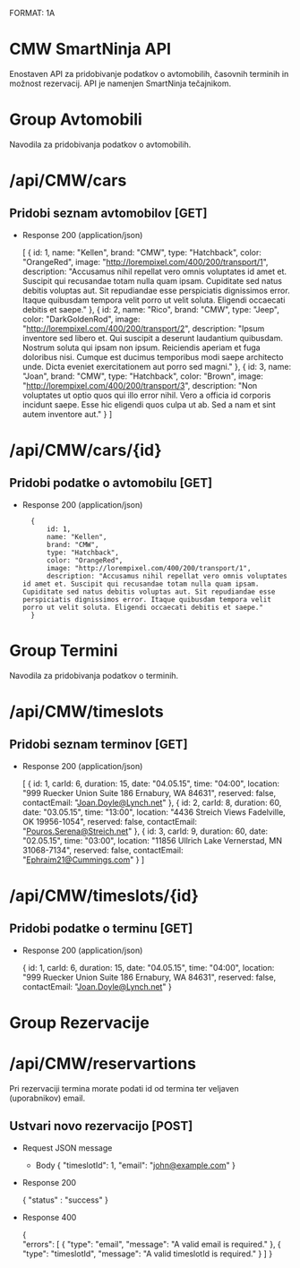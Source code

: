 FORMAT: 1A

# CMW SmartNinja API
Enostaven API za pridobivanje podatkov o avtomobilih, časovnih terminih in možnost rezervacij. API je namenjen SmartNinja tečajnikom.

# Group Avtomobili

Navodila za pridobivanja podatkov o avtomobilih.

# /api/CMW/cars

## Pridobi seznam avtomobilov [GET] 

+ Response 200 (application/json)

    [
		{
			id: 1,
			name: "Kellen",
			brand: "CMW",
			type: "Hatchback",
			color: "OrangeRed",
			image: "http://lorempixel.com/400/200/transport/1",
			description: "Accusamus nihil repellat vero omnis voluptates id amet et. Suscipit qui recusandae totam nulla quam ipsam. Cupiditate sed natus debitis voluptas aut. Sit repudiandae esse perspiciatis dignissimos error. Itaque quibusdam tempora velit porro ut velit soluta. Eligendi occaecati debitis et saepe."
		},
		{
			id: 2,
			name: "Rico",
			brand: "CMW",
			type: "Jeep",
			color: "DarkGoldenRod",
			image: "http://lorempixel.com/400/200/transport/2",
			description: "Ipsum inventore sed libero et. Qui suscipit a deserunt laudantium quibusdam. Nostrum soluta qui ipsam non ipsum. Reiciendis aperiam et fuga doloribus nisi. Cumque est ducimus temporibus modi saepe architecto unde. Dicta eveniet exercitationem aut porro sed magni."
		},
		{
			id: 3,
			name: "Joan",
			brand: "CMW",
			type: "Hatchback",
			color: "Brown",
			image: "http://lorempixel.com/400/200/transport/3",
			description: "Non voluptates ut optio quos qui illo error nihil. Vero a officia id corporis incidunt saepe. Esse hic eligendi quos culpa ut ab. Sed a nam et sint autem inventore aut."
		}
	]
        
# /api/CMW/cars/{id}

## Pridobi podatke o avtomobilu [GET] 

+ Response 200 (application/json)

		{
			id: 1,
			name: "Kellen",
			brand: "CMW",
			type: "Hatchback",
			color: "OrangeRed",
			image: "http://lorempixel.com/400/200/transport/1",
			description: "Accusamus nihil repellat vero omnis voluptates id amet et. Suscipit qui recusandae totam nulla quam ipsam. Cupiditate sed natus debitis voluptas aut. Sit repudiandae esse perspiciatis dignissimos error. Itaque quibusdam tempora velit porro ut velit soluta. Eligendi occaecati debitis et saepe."
		}

# Group Termini

Navodila za pridobivanja podatkov o terminih.

# /api/CMW/timeslots

## Pridobi seznam terminov [GET] 

+ Response 200 (application/json)

	[
		{
			id: 1,
			carId: 6,
			duration: 15,
			date: "04.05.15",
			time: "04:00",
			location: "999 Ruecker Union Suite 186 Ernabury, WA 84631",
			reserved: false,
			contactEmail: "Joan.Doyle@Lynch.net"
		},
		{
			id: 2,
			carId: 8,
			duration: 60,
			date: "03.05.15",
			time: "13:00",
			location: "4436 Streich Views Fadelville, OK 19956-1054",
			reserved: false,
			contactEmail: "Pouros.Serena@Streich.net"
		},
		{
			id: 3,
			carId: 9,
			duration: 60,
			date: "02.05.15",
			time: "03:00",
			location: "11856 Ullrich Lake Vernerstad, MN 31068-7134",
			reserved: false,
			contactEmail: "Ephraim21@Cummings.com"
		}
	]

# /api/CMW/timeslots/{id}


## Pridobi podatke o terminu [GET] 

+ Response 200 (application/json)
	
	{
		id: 1,
		carId: 6,
		duration: 15,
		date: "04.05.15",
		time: "04:00",
		location: "999 Ruecker Union Suite 186 Ernabury, WA 84631",
		reserved: false,
		contactEmail: "Joan.Doyle@Lynch.net"
	}

# Group Rezervacije
# /api/CMW/reservartions

Pri rezervaciji termina morate podati id od termina ter veljaven (uporabnikov) email.

## Ustvari novo rezervacijo [POST] 


+ Request JSON message

	+ Body
	{
		"timeslotId": 1,
		"email": "john@example.com"
	}

+ Response 200

	{
		"status" : "success"
	}

+ Response 400
	
	{	
    	"errors": 
	    [
	        {
	            "type": "email",
	            "message": "A valid email is required."
	        },
	        {
	            "type": "timeslotId",
	            "message": "A valid timeslotId is required."
	        }
	    ]
}